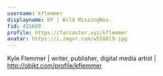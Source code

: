 ```yaml
---
username: kflemmer
displayname: KF | Wild MissingNos.
fid: 415689
profile: https://farcaster.xyz/kflemmer
avatar: https://i.imgur.com/w55GDl9.jpg
---
```

Kyle Flemmer | writer, publisher, digital media artist | http://objkt.com/profile/kflemmer  

